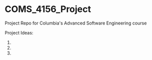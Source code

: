# COMS_4156_Project
Project Repo for Columbia's Advanced Software Engineering course

Project Ideas:

1.
2. 
3.
